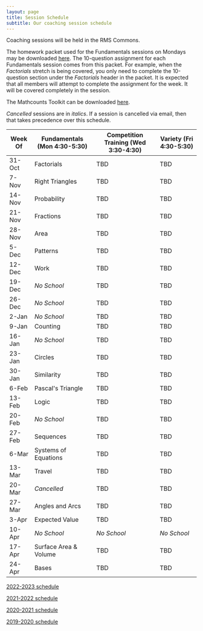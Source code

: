 ```yaml
---
layout: page
title: Session Schedule
subtitle: Our coaching session schedule
---
```


Coaching sessions will be held in the RMS Commons.

The homework packet used for the Fundamentals sessions on Mondays may be downloaded [here](/files/Homework%20Packet.pdf). The 10-question assignment for each
Fundamentals session comes from this packet. For example, when the _Factorials_ stretch is being covered, you only need to complete the 10-question
section under the _Factorials_ header in the packet. It is expected that all members will attempt to complete the assignment 
for the week. It will be covered completely in the session.

The Mathcounts Toolkit can be downloaded [here](/files/Mathcounts%20Toolkit.pdf).

_Cancelled_ sessions are in _italics_. If a session is cancelled via email, then that takes precedence over this schedule.

| Week Of	| Fundamentals (Mon 4:30-5:30)		| Competition Training (Wed 3:30-4:30)  | Variety (Fri 4:30-5:30) |
| ----------|-------------			| ----------- | ----------- |
| 31-Oct	| Factorials			| TBD | TBD |
| 7-Nov 	| Right Triangles	| TBD | TBD |
| 14-Nov	| Probability			| TBD | TBD |
| 21-Nov	| Fractions				| TBD | TBD |
| 28-Nov	| Area					  | TBD | TBD |
| 5-Dec		| Patterns				| TBD | TBD |
| 12-Dec	| Work					  | TBD | TBD |
| 19-Dec	| _No School_    	| TBD | TBD |
| 26-Dec	| _No School_			| TBD | TBD |
| 2-Jan		| _No School_ 		| TBD | TBD |
| 9-Jan		| Counting				| TBD | TBD |
| 16-Jan	| _No School_			| TBD | TBD |
| 23-Jan	| Circles				  | TBD | TBD |
| 30-Jan	| Similarity			| TBD | TBD |
| 6-Feb		| Pascal's Triangle	| TBD | TBD |
| 13-Feb	| Logic					  | TBD | TBD |
| 20-Feb	| _No School_ 		| TBD | TBD |
| 27-Feb	| Sequences				| TBD | TBD |
| 6-Mar	  | Systems of Equations | TBD | TBD |
| 13-Mar	| Travel    			| TBD | TBD |
| 20-Mar	| _Cancelled_			| TBD | TBD |
| 27-Mar	| Angles and Arcs	| TBD | TBD |
| 3-Apr		| Expected Value	| TBD | TBD |
| 10-Apr	| _No School_			|  _No School_ | _No School_ |
| 17-Apr	| Surface Area & Volume | TBD | TBD |
| 24-Apr	| Bases					| TBD | TBD |

[2022-2023 schedule](/schedule-2223.md)

[2021-2022 schedule](/schedule-2122.md)

[2020-2021 schedule](/schedule-2021.md)

[2019-2020 schedule](/schedule-1920.md)
